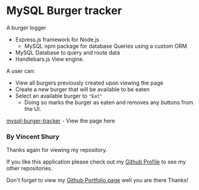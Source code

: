# MySQL Burger tracker
A burger logger
* Express.js framework for Node.js 
   * MySQL npm package for database Queries using a custom ORM
* MySQL Database to query and route data 
* Handlebars.js View engine.

A user can: 
* View all burgers previously created upon viewing the page
* Create a new burger that will be available to be eaten
* Select an available burger to `"Eat"`
   * Doing so marks the burger as eaten and removes any buttons from the UI. 
  
[mysql-burger-tracker](https://mysql-burger-tracker.herokuapp.com/) -  View the page here

### By Vincent Shury
Thanks again for viewing my repository.

If you like this application please check out my [Github Profile](https://github.com/Vincent440) to see my other repositories.

Don't forget to view my [Github Portfolio page](https://vincent440.github.io/) well you are there Thanks!
